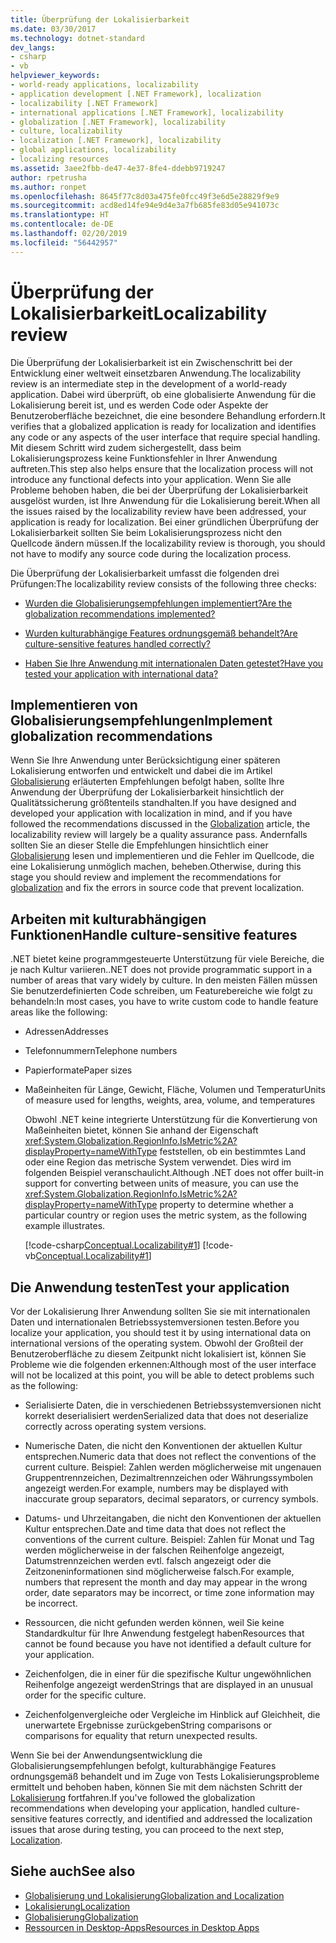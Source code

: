 ```yaml
---
title: Überprüfung der Lokalisierbarkeit
ms.date: 03/30/2017
ms.technology: dotnet-standard
dev_langs:
- csharp
- vb
helpviewer_keywords:
- world-ready applications, localizability
- application development [.NET Framework], localization
- localizability [.NET Framework]
- international applications [.NET Framework], localizability
- globalization [.NET Framework], localizability
- culture, localizability
- localization [.NET Framework], localizability
- global applications, localizability
- localizing resources
ms.assetid: 3aee2fbb-de47-4e37-8fe4-ddebb9719247
author: rpetrusha
ms.author: ronpet
ms.openlocfilehash: 8645f77c8d03a475fe0fcc49f3e6d5e28829f9e9
ms.sourcegitcommit: acd8ed14fe94e9d4e3a7fb685fe83d05e941073c
ms.translationtype: HT
ms.contentlocale: de-DE
ms.lasthandoff: 02/20/2019
ms.locfileid: "56442957"
---
```

# <a name="localizability-review"></a><span data-ttu-id="f0267-102">Überprüfung der Lokalisierbarkeit</span><span class="sxs-lookup"><span data-stu-id="f0267-102">Localizability review</span></span>

<span data-ttu-id="f0267-103">Die Überprüfung der Lokalisierbarkeit ist ein Zwischenschritt bei der Entwicklung einer weltweit einsetzbaren Anwendung.</span><span class="sxs-lookup"><span data-stu-id="f0267-103">The localizability review is an intermediate step in the development of a world-ready application.</span></span> <span data-ttu-id="f0267-104">Dabei wird überprüft, ob eine globalisierte Anwendung für die Lokalisierung bereit ist, und es werden Code oder Aspekte der Benutzeroberfläche bezeichnet, die eine besondere Behandlung erfordern.</span><span class="sxs-lookup"><span data-stu-id="f0267-104">It verifies that a globalized application is ready for localization and identifies any code or any aspects of the user interface that require special handling.</span></span> <span data-ttu-id="f0267-105">Mit diesem Schritt wird zudem sichergestellt, dass beim Lokalisierungsprozess keine Funktionsfehler in Ihrer Anwendung auftreten.</span><span class="sxs-lookup"><span data-stu-id="f0267-105">This step also helps ensure that the localization process will not introduce any functional defects into your application.</span></span> <span data-ttu-id="f0267-106">Wenn Sie alle Probleme behoben haben, die bei der Überprüfung der Lokalisierbarkeit ausgelöst wurden, ist Ihre Anwendung für die Lokalisierung bereit.</span><span class="sxs-lookup"><span data-stu-id="f0267-106">When all the issues raised by the localizability review have been addressed, your application is ready for localization.</span></span> <span data-ttu-id="f0267-107">Bei einer gründlichen Überprüfung der Lokalisierbarkeit sollten Sie beim Lokalisierungsprozess nicht den Quellcode ändern müssen.</span><span class="sxs-lookup"><span data-stu-id="f0267-107">If the localizability review is thorough, you should not have to modify any source code during the localization process.</span></span>

<span data-ttu-id="f0267-108">Die Überprüfung der Lokalisierbarkeit umfasst die folgenden drei Prüfungen:</span><span class="sxs-lookup"><span data-stu-id="f0267-108">The localizability review consists of the following three checks:</span></span>

- [<span data-ttu-id="f0267-109">Wurden die Globalisierungsempfehlungen implementiert?</span><span class="sxs-lookup"><span data-stu-id="f0267-109">Are the globalization recommendations implemented?</span></span>](#global)

- [<span data-ttu-id="f0267-110">Wurden kulturabhängige Features ordnungsgemäß behandelt?</span><span class="sxs-lookup"><span data-stu-id="f0267-110">Are culture-sensitive features handled correctly?</span></span>](#culture)

- [<span data-ttu-id="f0267-111">Haben Sie Ihre Anwendung mit internationalen Daten getestet?</span><span class="sxs-lookup"><span data-stu-id="f0267-111">Have you tested your application with international data?</span></span>](#test)

<a name="global"></a>
## <a name="implement-globalization-recommendations"></a><span data-ttu-id="f0267-112">Implementieren von Globalisierungsempfehlungen</span><span class="sxs-lookup"><span data-stu-id="f0267-112">Implement globalization recommendations</span></span>

<span data-ttu-id="f0267-113">Wenn Sie Ihre Anwendung unter Berücksichtigung einer späteren Lokalisierung entworfen und entwickelt und dabei die im Artikel [Globalisierung](../../../docs/standard/globalization-localization/globalization.md) erläuterten Empfehlungen befolgt haben, sollte Ihre Anwendung der Überprüfung der Lokalisierbarkeit hinsichtlich der Qualitätssicherung größtenteils standhalten.</span><span class="sxs-lookup"><span data-stu-id="f0267-113">If you have designed and developed your application with localization in mind, and if you have followed the recommendations discussed in the [Globalization](../../../docs/standard/globalization-localization/globalization.md) article, the localizability review will largely be a quality assurance pass.</span></span> <span data-ttu-id="f0267-114">Andernfalls sollten Sie an dieser Stelle die Empfehlungen hinsichtlich einer [Globalisierung](../../../docs/standard/globalization-localization/globalization.md) lesen und implementieren und die Fehler im Quellcode, die eine Lokalisierung unmöglich machen, beheben.</span><span class="sxs-lookup"><span data-stu-id="f0267-114">Otherwise, during this stage you should review and implement the recommendations for [globalization](../../../docs/standard/globalization-localization/globalization.md) and fix the errors in source code that prevent localization.</span></span>

<a name="culture"></a>
## <a name="handle-culture-sensitive-features"></a><span data-ttu-id="f0267-115">Arbeiten mit kulturabhängigen Funktionen</span><span class="sxs-lookup"><span data-stu-id="f0267-115">Handle culture-sensitive features</span></span>

<span data-ttu-id="f0267-116">.NET bietet keine programmgesteuerte Unterstützung für viele Bereiche, die je nach Kultur variieren.</span><span class="sxs-lookup"><span data-stu-id="f0267-116">.NET does not provide programmatic support in a number of areas that vary widely by culture.</span></span> <span data-ttu-id="f0267-117">In den meisten Fällen müssen Sie benutzerdefinierten Code schreiben, um Featurebereiche wie folgt zu behandeln:</span><span class="sxs-lookup"><span data-stu-id="f0267-117">In most cases, you have to write custom code to handle feature areas like the following:</span></span>

- <span data-ttu-id="f0267-118">Adressen</span><span class="sxs-lookup"><span data-stu-id="f0267-118">Addresses</span></span>

- <span data-ttu-id="f0267-119">Telefonnummern</span><span class="sxs-lookup"><span data-stu-id="f0267-119">Telephone numbers</span></span>

- <span data-ttu-id="f0267-120">Papierformate</span><span class="sxs-lookup"><span data-stu-id="f0267-120">Paper sizes</span></span>

- <span data-ttu-id="f0267-121">Maßeinheiten für Länge, Gewicht, Fläche, Volumen und Temperatur</span><span class="sxs-lookup"><span data-stu-id="f0267-121">Units of measure used for lengths, weights, area, volume, and temperatures</span></span>

   <span data-ttu-id="f0267-122">Obwohl .NET keine integrierte Unterstützung für die Konvertierung von Maßeinheiten bietet, können Sie anhand der Eigenschaft <xref:System.Globalization.RegionInfo.IsMetric%2A?displayProperty=nameWithType> feststellen, ob ein bestimmtes Land oder eine Region das metrische System verwendet. Dies wird im folgenden Beispiel veranschaulicht.</span><span class="sxs-lookup"><span data-stu-id="f0267-122">Although .NET does not offer built-in support for converting between units of measure, you can use the <xref:System.Globalization.RegionInfo.IsMetric%2A?displayProperty=nameWithType> property to determine whether a particular country or region uses the metric system, as the following example illustrates.</span></span>

   [!code-csharp[Conceptual.Localizability#1](../../../samples/snippets/csharp/VS_Snippets_CLR/conceptual.localizability/cs/ismetric1.cs#1)]
   [!code-vb[Conceptual.Localizability#1](../../../samples/snippets/visualbasic/VS_Snippets_CLR/conceptual.localizability/vb/ismetric1.vb#1)]

<a name="test"></a>
## <a name="test-your-application"></a><span data-ttu-id="f0267-123">Die Anwendung testen</span><span class="sxs-lookup"><span data-stu-id="f0267-123">Test your application</span></span>

<span data-ttu-id="f0267-124">Vor der Lokalisierung Ihrer Anwendung sollten Sie sie mit internationalen Daten und internationalen Betriebssystemversionen testen.</span><span class="sxs-lookup"><span data-stu-id="f0267-124">Before you localize your application, you should test it by using international data on international versions of the operating system.</span></span> <span data-ttu-id="f0267-125">Obwohl der Großteil der Benutzeroberfläche zu diesem Zeitpunkt nicht lokalisiert ist, können Sie Probleme wie die folgenden erkennen:</span><span class="sxs-lookup"><span data-stu-id="f0267-125">Although most of the user interface will not be localized at this point, you will be able to detect problems such as the following:</span></span>

- <span data-ttu-id="f0267-126">Serialisierte Daten, die in verschiedenen Betriebssystemversionen nicht korrekt deserialisiert werden</span><span class="sxs-lookup"><span data-stu-id="f0267-126">Serialized data that does not deserialize correctly across operating system versions.</span></span>

- <span data-ttu-id="f0267-127">Numerische Daten, die nicht den Konventionen der aktuellen Kultur entsprechen.</span><span class="sxs-lookup"><span data-stu-id="f0267-127">Numeric data that does not reflect the conventions of the current culture.</span></span> <span data-ttu-id="f0267-128">Beispiel: Zahlen werden möglicherweise mit ungenauen Gruppentrennzeichen, Dezimaltrennzeichen oder Währungssymbolen angezeigt werden.</span><span class="sxs-lookup"><span data-stu-id="f0267-128">For example, numbers may be displayed with inaccurate group separators, decimal separators, or currency symbols.</span></span>

- <span data-ttu-id="f0267-129">Datums- und Uhrzeitangaben, die nicht den Konventionen der aktuellen Kultur entsprechen.</span><span class="sxs-lookup"><span data-stu-id="f0267-129">Date and time data that does not reflect the conventions of the current culture.</span></span> <span data-ttu-id="f0267-130">Beispiel: Zahlen für Monat und Tag werden möglicherweise in der falschen Reihenfolge angezeigt, Datumstrennzeichen werden evtl. falsch angezeigt oder die Zeitzoneninformationen sind möglicherweise falsch.</span><span class="sxs-lookup"><span data-stu-id="f0267-130">For example, numbers that represent the month and day may appear in the wrong order, date separators may be incorrect, or time zone information may be incorrect.</span></span>

- <span data-ttu-id="f0267-131">Ressourcen, die nicht gefunden werden können, weil Sie keine Standardkultur für Ihre Anwendung festgelegt haben</span><span class="sxs-lookup"><span data-stu-id="f0267-131">Resources that cannot be found because you have not identified a default culture for your application.</span></span>

- <span data-ttu-id="f0267-132">Zeichenfolgen, die in einer für die spezifische Kultur ungewöhnlichen Reihenfolge angezeigt werden</span><span class="sxs-lookup"><span data-stu-id="f0267-132">Strings that are displayed in an unusual order for the specific culture.</span></span>

- <span data-ttu-id="f0267-133">Zeichenfolgenvergleiche oder Vergleiche im Hinblick auf Gleichheit, die unerwartete Ergebnisse zurückgeben</span><span class="sxs-lookup"><span data-stu-id="f0267-133">String comparisons or comparisons for equality that return unexpected results.</span></span>

<span data-ttu-id="f0267-134">Wenn Sie bei der Anwendungsentwicklung die Globalisierungsempfehlungen befolgt, kulturabhängige Features ordnungsgemäß behandelt und im Zuge von Tests Lokalisierungsprobleme ermittelt und behoben haben, können Sie mit dem nächsten Schritt der [Lokalisierung](../../../docs/standard/globalization-localization/localization.md) fortfahren.</span><span class="sxs-lookup"><span data-stu-id="f0267-134">If you've followed the globalization recommendations when developing your application, handled culture-sensitive features correctly, and identified and addressed the localization issues that arose during testing, you can proceed to the next step, [Localization](../../../docs/standard/globalization-localization/localization.md).</span></span>

## <a name="see-also"></a><span data-ttu-id="f0267-135">Siehe auch</span><span class="sxs-lookup"><span data-stu-id="f0267-135">See also</span></span>

- [<span data-ttu-id="f0267-136">Globalisierung und Lokalisierung</span><span class="sxs-lookup"><span data-stu-id="f0267-136">Globalization and Localization</span></span>](../../../docs/standard/globalization-localization/index.md)
- [<span data-ttu-id="f0267-137">Lokalisierung</span><span class="sxs-lookup"><span data-stu-id="f0267-137">Localization</span></span>](../../../docs/standard/globalization-localization/localization.md)
- [<span data-ttu-id="f0267-138">Globalisierung</span><span class="sxs-lookup"><span data-stu-id="f0267-138">Globalization</span></span>](../../../docs/standard/globalization-localization/globalization.md)
- [<span data-ttu-id="f0267-139">Ressourcen in Desktop-Apps</span><span class="sxs-lookup"><span data-stu-id="f0267-139">Resources in Desktop Apps</span></span>](../../../docs/framework/resources/index.md)

